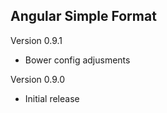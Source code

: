 Angular Simple Format
-------------------

Version 0.9.1

* Bower config adjusments

Version 0.9.0

* Initial release

